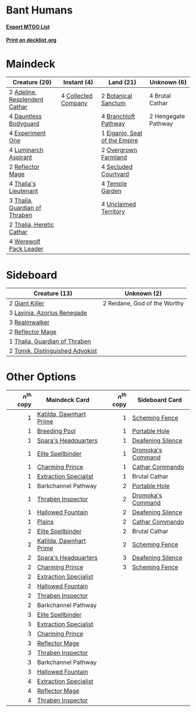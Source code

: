 # Bant Humans

#### [Export MTGO List](../collection/Bant%20Humans/Bant%20Humans.txt)
#### [Print on decklist.org](http://decklist.org/?deckmain=2%09Adeline,%20Resplendent%20Cathar%0A2%09Botanical%20Sanctum%0A4%09Branchloft%20Pathway%0A4%09Brutal%20Cathar%0A4%09Collected%20Company%0A4%09Dauntless%20Bodyguard%0A1%09Eiganjo,%20Seat%20of%20the%20Empire%0A4%09Experiment%20One%0A2%09Hengegate%20Pathway%0A4%09Luminarch%20Aspirant%0A2%09Overgrown%20Farmland%0A2%09Reflector%20Mage%0A4%09Secluded%20Courtyard%0A4%09Temple%20Garden%0A4%09Thalia's%20Lieutenant%0A3%09Thalia,%20Guardian%20of%20Thraben%0A2%09Thalia,%20Heretic%20Cathar%0A4%09Unclaimed%20Territory%0A4%09Werewolf%20Pack%20Leader&deckside=2%09Giant%20Killer%0A3%09Lavinia,%20Azorius%20Renegade%0A3%09Realmwalker%0A2%09Reflector%20Mage%0A2%09Reidane,%20God%20of%20the%20Worthy%0A1%09Thalia,%20Guardian%20of%20Thraben%0A2%09Tomik,%20Distinguished%20Advokist)
# Maindeck

|                                             Creature (29)                                              |                                         Instant (4)                                          |                                               Land (21)                                                |    Unknown (6)    |
|--------------------------------------------------------------------------------------------------------|----------------------------------------------------------------------------------------------|--------------------------------------------------------------------------------------------------------|-------------------|
|2 [Adeline, Resplendent Cathar](http://gatherer.wizards.com/Pages/Card/Details.aspx?multiverseid=534751)|4 [Collected Company](http://gatherer.wizards.com/Pages/Card/Details.aspx?multiverseid=394519)|2 [Botanical Sanctum](http://gatherer.wizards.com/Pages/Card/Details.aspx?multiverseid=417817)          |4 Brutal Cathar    |
|4 [Dauntless Bodyguard](http://gatherer.wizards.com/Pages/Card/Details.aspx?multiverseid=442902)        |                                                                                              |4 [Branchloft Pathway](http://gatherer.wizards.com/Pages/Card/Details.aspx?multiverseid=491909)         |2 Hengegate Pathway|
|4 [Experiment One](http://gatherer.wizards.com/Pages/Card/Details.aspx?multiverseid=405219)             |                                                                                              |1 [Eiganjo, Seat of the Empire](http://gatherer.wizards.com/Pages/Card/Details.aspx?multiverseid=548581)|                   |
|4 [Luminarch Aspirant](http://gatherer.wizards.com/Pages/Card/Details.aspx?multiverseid=491647)         |                                                                                              |2 [Overgrown Farmland](http://gatherer.wizards.com/Pages/Card/Details.aspx?multiverseid=535064)         |                   |
|2 [Reflector Mage](http://gatherer.wizards.com/Pages/Card/Details.aspx?multiverseid=407667)             |                                                                                              |4 [Secluded Courtyard](http://gatherer.wizards.com/Pages/Card/Details.aspx?multiverseid=548588)         |                   |
|4 [Thalia's Lieutenant](http://gatherer.wizards.com/Pages/Card/Details.aspx?multiverseid=409783)        |                                                                                              |4 [Temple Garden](http://gatherer.wizards.com/Pages/Card/Details.aspx?multiverseid=405112)              |                   |
|3 [Thalia, Guardian of Thraben](http://gatherer.wizards.com/Pages/Card/Details.aspx?multiverseid=442025)|                                                                                              |4 [Unclaimed Territory](http://gatherer.wizards.com/Pages/Card/Details.aspx?multiverseid=435419)        |                   |
|2 [Thalia, Heretic Cathar](http://gatherer.wizards.com/Pages/Card/Details.aspx?multiverseid=414338)     |                                                                                              |                                                                                                        |                   |
|4 [Werewolf Pack Leader](http://gatherer.wizards.com/Pages/Card/Details.aspx?multiverseid=527498)       |                                                                                              |                                                                                                        |                   |


# Sideboard

|                                              Creature (13)                                               |        Unknown (2)         |
|----------------------------------------------------------------------------------------------------------|----------------------------|
|2 [Giant Killer](http://gatherer.wizards.com/Pages/Card/Details.aspx?multiverseid=472976)                 |2 Reidane, God of the Worthy|
|3 [Lavinia, Azorius Renegade](http://gatherer.wizards.com/Pages/Card/Details.aspx?multiverseid=457333)    |                            |
|3 [Realmwalker](http://gatherer.wizards.com/Pages/Card/Details.aspx?multiverseid=503804)                  |                            |
|2 [Reflector Mage](http://gatherer.wizards.com/Pages/Card/Details.aspx?multiverseid=407667)               |                            |
|1 [Thalia, Guardian of Thraben](http://gatherer.wizards.com/Pages/Card/Details.aspx?multiverseid=442025)  |                            |
|2 [Tomik, Distinguished Advokist](http://gatherer.wizards.com/Pages/Card/Details.aspx?multiverseid=460961)|                            |


# Other Options

|*n*<sup>th</sup> copy|                                          Maindeck Card                                           |*n*<sup>th</sup> copy|                                       Sideboard Card                                       |
|--------------------:|--------------------------------------------------------------------------------------------------|--------------------:|--------------------------------------------------------------------------------------------|
|                    1|[Katilda, Dawnhart Prime](http://gatherer.wizards.com/Pages/Card/Details.aspx?multiverseid=535024)|                    1|[Scheming Fence](http://gatherer.wizards.com/Pages/Card/Details.aspx?multiverseid=555420)   |
|                    1|[Breeding Pool](http://gatherer.wizards.com/Pages/Card/Details.aspx?multiverseid=97088)           |                    1|[Portable Hole](http://gatherer.wizards.com/Pages/Card/Details.aspx?multiverseid=527320)    |
|                    1|[Spara's Headquarters](http://gatherer.wizards.com/Pages/Card/Details.aspx?multiverseid=555458)   |                    1|[Deafening Silence](http://gatherer.wizards.com/Pages/Card/Details.aspx?multiverseid=472972)|
|                    1|[Elite Spellbinder](http://gatherer.wizards.com/Pages/Card/Details.aspx?multiverseid=513494)      |                    1|[Dromoka's Command](http://gatherer.wizards.com/Pages/Card/Details.aspx?multiverseid=394558)|
|                    1|[Charming Prince](http://gatherer.wizards.com/Pages/Card/Details.aspx?multiverseid=472970)        |                    1|[Cathar Commando](http://gatherer.wizards.com/Pages/Card/Details.aspx?multiverseid=534764)  |
|                    1|[Extraction Specialist](http://gatherer.wizards.com/Pages/Card/Details.aspx?multiverseid=555213)  |                    1|Brutal Cathar                                                                               |
|                    1|Barkchannel Pathway                                                                               |                    2|[Portable Hole](http://gatherer.wizards.com/Pages/Card/Details.aspx?multiverseid=527320)    |
|                    1|[Thraben Inspector](http://gatherer.wizards.com/Pages/Card/Details.aspx?multiverseid=409784)      |                    2|[Dromoka's Command](http://gatherer.wizards.com/Pages/Card/Details.aspx?multiverseid=394558)|
|                    1|[Hallowed Fountain](http://gatherer.wizards.com/Pages/Card/Details.aspx?multiverseid=97071)       |                    2|[Deafening Silence](http://gatherer.wizards.com/Pages/Card/Details.aspx?multiverseid=472972)|
|                    1|[Plains](http://gatherer.wizards.com/Pages/Card/Details.aspx?multiverseid=439856)                 |                    2|[Cathar Commando](http://gatherer.wizards.com/Pages/Card/Details.aspx?multiverseid=534764)  |
|                    2|[Elite Spellbinder](http://gatherer.wizards.com/Pages/Card/Details.aspx?multiverseid=513494)      |                    2|Brutal Cathar                                                                               |
|                    2|[Katilda, Dawnhart Prime](http://gatherer.wizards.com/Pages/Card/Details.aspx?multiverseid=535024)|                    2|[Scheming Fence](http://gatherer.wizards.com/Pages/Card/Details.aspx?multiverseid=555420)   |
|                    2|[Spara's Headquarters](http://gatherer.wizards.com/Pages/Card/Details.aspx?multiverseid=555458)   |                    3|[Deafening Silence](http://gatherer.wizards.com/Pages/Card/Details.aspx?multiverseid=472972)|
|                    2|[Charming Prince](http://gatherer.wizards.com/Pages/Card/Details.aspx?multiverseid=472970)        |                    3|[Scheming Fence](http://gatherer.wizards.com/Pages/Card/Details.aspx?multiverseid=555420)   |
|                    2|[Extraction Specialist](http://gatherer.wizards.com/Pages/Card/Details.aspx?multiverseid=555213)  |                     |                                                                                            |
|                    2|[Hallowed Fountain](http://gatherer.wizards.com/Pages/Card/Details.aspx?multiverseid=97071)       |                     |                                                                                            |
|                    2|[Thraben Inspector](http://gatherer.wizards.com/Pages/Card/Details.aspx?multiverseid=409784)      |                     |                                                                                            |
|                    2|Barkchannel Pathway                                                                               |                     |                                                                                            |
|                    3|[Elite Spellbinder](http://gatherer.wizards.com/Pages/Card/Details.aspx?multiverseid=513494)      |                     |                                                                                            |
|                    3|[Extraction Specialist](http://gatherer.wizards.com/Pages/Card/Details.aspx?multiverseid=555213)  |                     |                                                                                            |
|                    3|[Charming Prince](http://gatherer.wizards.com/Pages/Card/Details.aspx?multiverseid=472970)        |                     |                                                                                            |
|                    3|[Reflector Mage](http://gatherer.wizards.com/Pages/Card/Details.aspx?multiverseid=407667)         |                     |                                                                                            |
|                    3|[Thraben Inspector](http://gatherer.wizards.com/Pages/Card/Details.aspx?multiverseid=409784)      |                     |                                                                                            |
|                    3|Barkchannel Pathway                                                                               |                     |                                                                                            |
|                    3|[Hallowed Fountain](http://gatherer.wizards.com/Pages/Card/Details.aspx?multiverseid=97071)       |                     |                                                                                            |
|                    4|[Extraction Specialist](http://gatherer.wizards.com/Pages/Card/Details.aspx?multiverseid=555213)  |                     |                                                                                            |
|                    4|[Reflector Mage](http://gatherer.wizards.com/Pages/Card/Details.aspx?multiverseid=407667)         |                     |                                                                                            |
|                    4|[Thraben Inspector](http://gatherer.wizards.com/Pages/Card/Details.aspx?multiverseid=409784)      |                     |                                                                                            |


